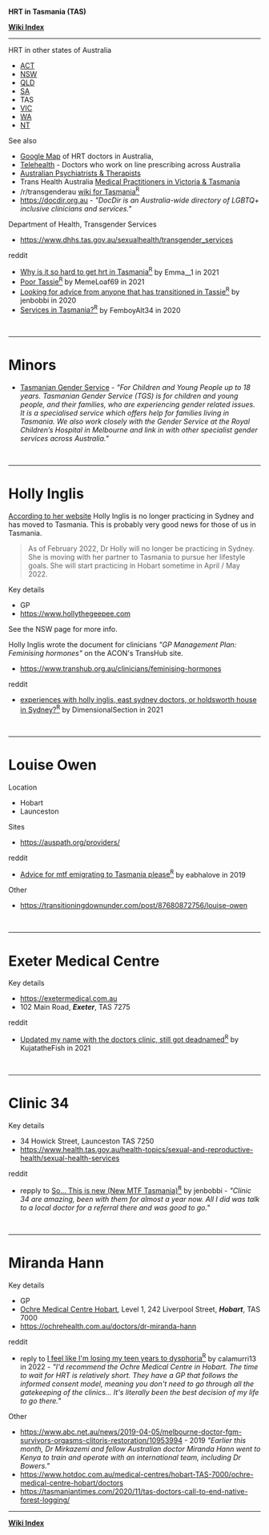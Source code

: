**HRT in Tasmania (TAS)**

**<span class="internal">[Wiki Index](https://github.com/zp100/Transgender_Surgeries/blob/main/TransWiki/wiki/index/index.md)</span>**

---

HRT in other states of Australia

* <span class="internal">[ACT](https://github.com/zp100/Transgender_Surgeries/blob/main/TransWiki/wiki/hrt/australia/act/act.md)</span>
* <span class="internal">[NSW](https://github.com/zp100/Transgender_Surgeries/blob/main/TransWiki/wiki/hrt/australia/nsw/nsw.md)</span>
* <span class="internal">[QLD](https://github.com/zp100/Transgender_Surgeries/blob/main/TransWiki/wiki/hrt/australia/qld/qld.md)</span>
* <span class="internal">[SA](https://github.com/zp100/Transgender_Surgeries/blob/main/TransWiki/wiki/hrt/australia/sa/sa.md)</span>
* TAS
* <span class="internal">[VIC](https://github.com/zp100/Transgender_Surgeries/blob/main/TransWiki/wiki/hrt/australia/vic/vic.md)</span>
* <span class="internal">[WA](https://github.com/zp100/Transgender_Surgeries/blob/main/TransWiki/wiki/hrt/australia/wa/wa.md)</span>
* <span class="internal">[NT](https://github.com/zp100/Transgender_Surgeries/blob/main/TransWiki/wiki/hrt/australia/nt/nt.md)</span>

See also

* [Google Map](https://www.google.com/maps/d/drive?state=%7B%22ids%22%3A%5B%2217npJeZICXFH317r3T42Agxg79sbHRFs_%22%5D%2C%22action%22%3A%22open%22%2C%22userId%22%3A%22102350253060603230985%22%7D&usp=sharing) of HRT doctors in Australia, 
* <span class="internal">[Telehealth](https://github.com/zp100/Transgender_Surgeries/blob/main/TransWiki/wiki/hrt/australia/australia.md#telehealth)</span> - Doctors who work on line prescribing across Australia
* <span class="internal">[Australian Psychiatrists & Therapists](https://github.com/zp100/Transgender_Surgeries/blob/main/TransSurgeriesWiki/wiki/psychs/australia/australia.md)</span>
* Trans Health Australia [Medical Practitioners in Victoria & Tasmania](http://www.transhealthaustralia.org/index.php/vic-tas/4-medical-practitioners-vic-tas)
* /r/transgenderau [wiki for Tasmania<sup>R</sup>](https://www.reddit.com/r/transgenderau/wiki/resources-tas)
* https://docdir.org.au - *"DocDir is an Australia-wide directory of LGBTQ+ inclusive clinicians and services."*

Department of Health, Transgender Services

* https://www.dhhs.tas.gov.au/sexualhealth/transgender_services

reddit

* [Why is it so hard to get hrt in Tasmania<sup>R</sup>](https://www.reddit.com/r/transgenderau/comments/nfxk8z/why_is_it_so_hard_to_get_hrt_in_tasmania/) by  Emma__1 in 2021
* [Poor Tassie<sup>R</sup>](https://www.reddit.com/r/transgenderau/comments/kxhscn/poor_tassie/) by MemeLoaf69 in 2021
* [Looking for advice from anyone that has transitioned in Tassie<sup>R</sup>](https://www.reddit.com/r/transgenderau/comments/iwblwh/looking_for_advice_from_anyone_that_has/) by jenbobbi in 2020
* [Services in Tasmania?<sup>R</sup>](https://www.reddit.com/r/transgenderau/comments/fo28w6/services_in_tasmania/) by FemboyAlt34 in 2020

<br />

---

# Minors

* [Tasmanian Gender Service](https://www.dhhs.tas.gov.au/sexualhealth/tasmanian_gender_service) - *"For Children and Young People up to 18 years. Tasmanian Gender Service (TGS) is for children and young people, and their families, who are experiencing gender related issues. It is a specialised service which offers help for families living in Tasmania. We also work closely with the Gender Service at the Royal Children’s Hospital in Melbourne and link in with other specialist gender services across Australia."*

<br />

---

# Holly Inglis

[According to her website](https://www.hollythegeepee.com/) Holly Inglis is no longer practicing in Sydney and has moved to Tasmania. This is probably very good news for those of us in Tasmania.

> As of February 2022, Dr Holly will no longer be practicing in Sydney. She is moving with her partner to Tasmania to pursue her lifestyle goals. She will start practicing in Hobart sometime in April / May 2022.

Key details

* GP
* https://www.hollythegeepee.com

See the NSW page for more info.

Holly Inglis wrote the document for clinicians *"GP Management Plan: Feminising hormones"* on the ACON's TransHub site.

* https://www.transhub.org.au/clinicians/feminising-hormones

reddit

* [experiences with holly inglis, east sydney doctors, or holdsworth house in Sydney?<sup>R</sup>](https://www.reddit.com/r/transgenderau/comments/nfxxk4/experiences_with_holly_inglis_east_sydney_doctors/) by  DimensionalSection in 2021

<br />

---

# Louise Owen

Location

* Hobart
* Launceston

Sites

* https://auspath.org/providers/

reddit

* [Advice for mtf emigrating to Tasmania please<sup>R</sup>](https://www.reddit.com/r/transgenderau/comments/avsfzy/advice_for_mtf_emigrating_to_tasmania_please/) by eabhalove in 2019

Other

* https://transitioningdownunder.com/post/87680872756/louise-owen

<br />

---

# Exeter Medical Centre

Key details

* https://exetermedical.com.au
* 102 Main Road, ***Exeter***, TAS 7275

reddit

* [Updated my name with the doctors clinic, still got deadnamed<sup>R</sup>](https://www.reddit.com/r/transgenderau/comments/qb1k2m/updated_my_name_with_the_doctors_clinic_still_got/) by KujatatheFish in 2021

<br />

---

# Clinic 34

Key details

* 34 Howick Street, Launceston TAS 7250
* https://www.health.tas.gov.au/health-topics/sexual-and-reproductive-health/sexual-health-services

reddit

* repply to [So... This is new (New MTF Tasmania)<sup>R</sup>](https://www.reddit.com/r/transgenderau/comments/tfic3o/so_this_is_new_new_mtf_tasmania/i0xrk0k/) by jenbobbi - *"Clinic 34 are amazing, been with them for almost a year now. All I did was talk to a local doctor for a referral there and was good to go."*

<br />

---

# Miranda Hann

Key details

* GP
* [Ochre Medical Centre Hobart](https://ochrehealth.com.au/medical-centre-hobart/contact-us/), Level 1, 242 Liverpool Street, ***Hobart***, TAS 7000
* https://ochrehealth.com.au/doctors/dr-miranda-hann

reddit

* reply to [I feel like I'm losing my teen years to dysphoria<sup>R</sup>](https://www.reddit.com/r/transgenderau/comments/wdexvn/i_feel_like_im_losing_my_teen_years_to_dysphoria/iikmokp/) by calamurri13 in 2022 - *"I'd recommend the Ochre Medical Centre in Hobart. The time to wait for HRT is relatively short. They have a GP that follows the informed consent model, meaning you don't need to go through all the gatekeeping of the clinics... It's literally been the best decision of my life to go there."*

Other

* https://www.abc.net.au/news/2019-04-05/melbourne-doctor-fgm-survivors-orgasms-clitoris-restoration/10953994 - 2019 *"Earlier this month, Dr Mirkazemi and fellow Australian doctor Miranda Hann went to Kenya to train and operate with an international team, including Dr Bowers."*
* https://www.hotdoc.com.au/medical-centres/hobart-TAS-7000/ochre-medical-centre-hobart/doctors
* https://tasmaniantimes.com/2020/11/tas-doctors-call-to-end-native-forest-logging/

---

**<span class="internal">[Wiki Index](https://github.com/zp100/Transgender_Surgeries/blob/main/TransWiki/wiki/index/index.md)</span>**
